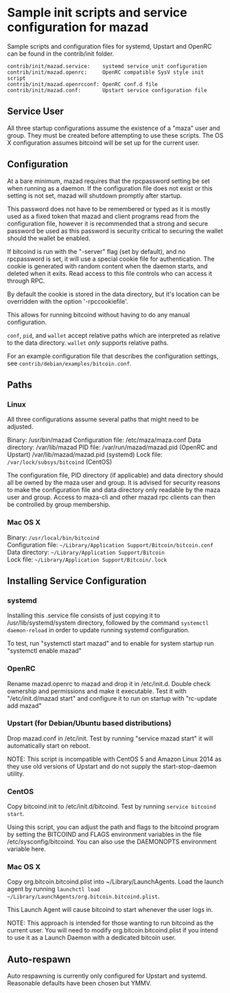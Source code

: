 Sample init scripts and service configuration for mazad
==========================================================

Sample scripts and configuration files for systemd, Upstart and OpenRC
can be found in the contrib/init folder.

    contrib/init/mazad.service:    systemd service unit configuration
    contrib/init/mazad.openrc:     OpenRC compatible SysV style init script
    contrib/init/mazad.openrcconf: OpenRC conf.d file
    contrib/init/mazad.conf:       Upstart service configuration file

Service User
---------------------------------

All three startup configurations assume the existence of a "maza" user
and group.  They must be created before attempting to use these scripts.
The OS X configuration assumes bitcoind will be set up for the current user.

Configuration
---------------------------------

At a bare minimum, mazad requires that the rpcpassword setting be set
when running as a daemon.  If the configuration file does not exist or this
setting is not set, mazad will shutdown promptly after startup.

This password does not have to be remembered or typed as it is mostly used
as a fixed token that mazad and client programs read from the configuration
file, however it is recommended that a strong and secure password be used
as this password is security critical to securing the wallet should the
wallet be enabled.

If bitcoind is run with the "-server" flag (set by default), and no rpcpassword is set,
it will use a special cookie file for authentication. The cookie is generated with random
content when the daemon starts, and deleted when it exits. Read access to this file
controls who can access it through RPC.

By default the cookie is stored in the data directory, but it's location can be overridden
with the option '-rpccookiefile'.

This allows for running bitcoind without having to do any manual configuration.

`conf`, `pid`, and `wallet` accept relative paths which are interpreted as
relative to the data directory. `wallet` *only* supports relative paths.

For an example configuration file that describes the configuration settings,
see `contrib/debian/examples/bitcoin.conf`.

Paths
---------------------------------

### Linux

All three configurations assume several paths that might need to be adjusted.

Binary:              /usr/bin/mazad
Configuration file:  /etc/maza/maza.conf
Data directory:      /var/lib/mazad
PID file:            /var/run/mazad/mazad.pid (OpenRC and Upstart)
                     /var/lib/mazad/mazad.pid (systemd)
Lock file:           `/var/lock/subsys/bitcoind` (CentOS)  

The configuration file, PID directory (if applicable) and data directory
should all be owned by the maza user and group.  It is advised for security
reasons to make the configuration file and data directory only readable by the
maza user and group.  Access to maza-cli and other mazad rpc clients
can then be controlled by group membership.

### Mac OS X

Binary:              `/usr/local/bin/bitcoind`  
Configuration file:  `~/Library/Application Support/Bitcoin/bitcoin.conf`  
Data directory:      `~/Library/Application Support/Bitcoin`  
Lock file:           `~/Library/Application Support/Bitcoin/.lock`  

Installing Service Configuration
-----------------------------------

### systemd

Installing this .service file consists of just copying it to
/usr/lib/systemd/system directory, followed by the command
`systemctl daemon-reload` in order to update running systemd configuration.

To test, run "systemctl start mazad" and to enable for system startup run
"systemctl enable mazad"

### OpenRC

Rename mazad.openrc to mazad and drop it in /etc/init.d.  Double
check ownership and permissions and make it executable.  Test it with
"/etc/init.d/mazad start" and configure it to run on startup with
"rc-update add mazad"

### Upstart (for Debian/Ubuntu based distributions)

Drop mazad.conf in /etc/init.  Test by running "service mazad start"
it will automatically start on reboot.

NOTE: This script is incompatible with CentOS 5 and Amazon Linux 2014 as they
use old versions of Upstart and do not supply the start-stop-daemon utility.

### CentOS

Copy bitcoind.init to /etc/init.d/bitcoind. Test by running `service bitcoind start`.

Using this script, you can adjust the path and flags to the bitcoind program by
setting the BITCOIND and FLAGS environment variables in the file
/etc/sysconfig/bitcoind. You can also use the DAEMONOPTS environment variable here.

### Mac OS X

Copy org.bitcoin.bitcoind.plist into ~/Library/LaunchAgents. Load the launch agent by
running `launchctl load ~/Library/LaunchAgents/org.bitcoin.bitcoind.plist`.

This Launch Agent will cause bitcoind to start whenever the user logs in.

NOTE: This approach is intended for those wanting to run bitcoind as the current user.
You will need to modify org.bitcoin.bitcoind.plist if you intend to use it as a
Launch Daemon with a dedicated bitcoin user.

Auto-respawn
-----------------------------------

Auto respawning is currently only configured for Upstart and systemd.
Reasonable defaults have been chosen but YMMV.

